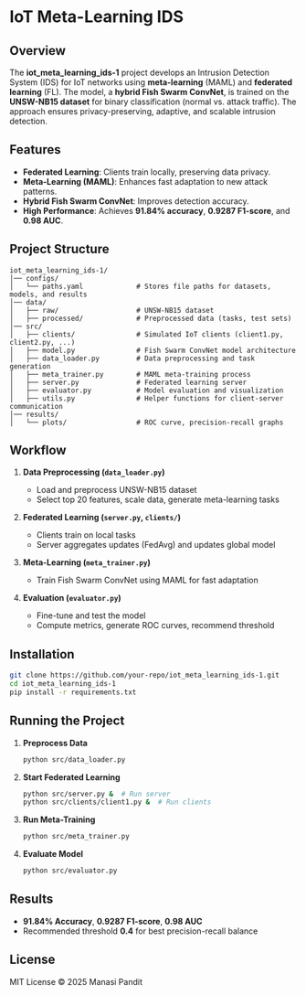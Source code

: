 # IoT Meta-Learning IDS

## Overview
The **iot_meta_learning_ids-1** project develops an Intrusion Detection System (IDS) for IoT networks using **meta-learning** (MAML) and **federated learning** (FL). The model, a **hybrid Fish Swarm ConvNet**, is trained on the **UNSW-NB15 dataset** for binary classification (normal vs. attack traffic). The approach ensures privacy-preserving, adaptive, and scalable intrusion detection.

## Features
- **Federated Learning**: Clients train locally, preserving data privacy.
- **Meta-Learning (MAML)**: Enhances fast adaptation to new attack patterns.
- **Hybrid Fish Swarm ConvNet**: Improves detection accuracy.
- **High Performance**: Achieves **91.84% accuracy**, **0.9287 F1-score**, and **0.98 AUC**.

## Project Structure
```
iot_meta_learning_ids-1/
│── configs/
│   └── paths.yaml             # Stores file paths for datasets, models, and results
│── data/
│   ├── raw/                   # UNSW-NB15 dataset
│   ├── processed/             # Preprocessed data (tasks, test sets)
│── src/
│   ├── clients/               # Simulated IoT clients (client1.py, client2.py, ...)
│   ├── model.py               # Fish Swarm ConvNet model architecture
│   ├── data_loader.py         # Data preprocessing and task generation
│   ├── meta_trainer.py        # MAML meta-training process
│   ├── server.py              # Federated learning server
│   ├── evaluator.py           # Model evaluation and visualization
│   ├── utils.py               # Helper functions for client-server communication
│── results/
│   └── plots/                 # ROC curve, precision-recall graphs
```

## Workflow
1. **Data Preprocessing (`data_loader.py`)**  
   - Load and preprocess UNSW-NB15 dataset  
   - Select top 20 features, scale data, generate meta-learning tasks  

2. **Federated Learning (`server.py`, `clients/`)**  
   - Clients train on local tasks  
   - Server aggregates updates (FedAvg) and updates global model  

3. **Meta-Learning (`meta_trainer.py`)**  
   - Train Fish Swarm ConvNet using MAML for fast adaptation  

4. **Evaluation (`evaluator.py`)**  
   - Fine-tune and test the model  
   - Compute metrics, generate ROC curves, recommend threshold  

## Installation
```bash
git clone https://github.com/your-repo/iot_meta_learning_ids-1.git
cd iot_meta_learning_ids-1
pip install -r requirements.txt
```

## Running the Project
1. **Preprocess Data**  
   ```bash
   python src/data_loader.py
   ```
2. **Start Federated Learning**  
   ```bash
   python src/server.py &  # Run server
   python src/clients/client1.py &  # Run clients
   ```
3. **Run Meta-Training**  
   ```bash
   python src/meta_trainer.py
   ```
4. **Evaluate Model**  
   ```bash
   python src/evaluator.py
   ```

## Results
- **91.84% Accuracy**, **0.9287 F1-score**, **0.98 AUC**
- Recommended threshold **0.4** for best precision-recall balance

## License
MIT License © 2025 Manasi Pandit

